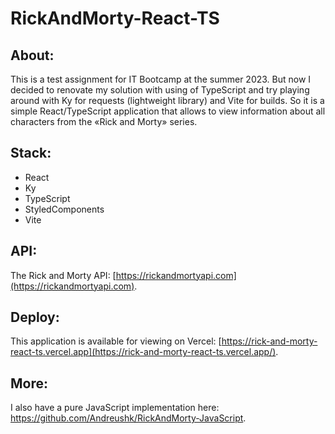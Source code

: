 # RickAndMorty-React-TS

## About:

This is a test assignment for IT Bootcamp at the summer 2023. But now I decided to renovate my solution with using of TypeScript and try playing around with Ky for requests (lightweight library) and Vite for builds. So it is a simple React/TypeScript application that allows to view information about all characters from the «Rick and Morty» series.

## Stack:

- React
- Ky
- TypeScript
- StyledComponents
- Vite

## API:

The Rick and Morty API: [https://rickandmortyapi.com](https://rickandmortyapi.com).

## Deploy:

This application is available for viewing on Vercel: [https://rick-and-morty-react-ts.vercel.app](https://rick-and-morty-react-ts.vercel.app/).

## More:

I also have a pure JavaScript implementation here: https://github.com/Andreushk/RickAndMorty-JavaScript.
